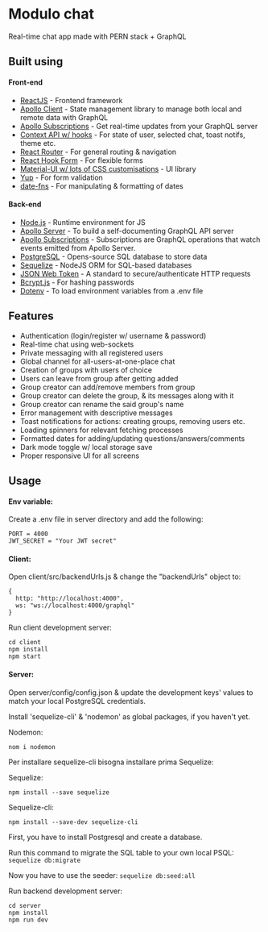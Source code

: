 # Modulo chat

Real-time chat app made with PERN stack + GraphQL

## Built using

#### Front-end

- [ReactJS](https://reactjs.org/) - Frontend framework
- [Apollo Client](https://www.apollographql.com/docs/react/) - State management library to manage both local and remote data with GraphQL
- [Apollo Subscriptions](https://www.apollographql.com/docs/react/data/subscriptions/) - Get real-time updates from your GraphQL server
- [Context API w/ hooks](https://reactjs.org/docs/context.html) - For state of user, selected chat, toast notifs, theme etc.
- [React Router](https://reactrouter.com/) - For general routing & navigation
- [React Hook Form](https://react-hook-form.com/) - For flexible forms
- [Material-UI w/ lots of CSS customisations](https://material-ui.com/) - UI library
- [Yup](https://github.com/jquense/yup) - For form validation
- [date-fns](https://date-fns.org/) - For manipulating & formatting of dates

#### Back-end

- [Node.js](https://nodejs.org/en/) - Runtime environment for JS
- [Apollo Server](https://www.apollographql.com/docs/apollo-server/) - To build a self-documenting GraphQL API server
- [Apollo Subscriptions](https://www.apollographql.com/docs/apollo-server/data/subscriptions/) - Subscriptions are GraphQL operations that watch events emitted from Apollo Server.
- [PostgreSQL](https://www.postgresql.org/) - Opens-source SQL database to store data
- [Sequelize](https://sequelize.org/) - NodeJS ORM for SQL-based databases
- [JSON Web Token](https://jwt.io/) - A standard to secure/authenticate HTTP requests
- [Bcrypt.js](https://www.npmjs.com/package/bcryptjs) - For hashing passwords
- [Dotenv](https://www.npmjs.com/package/dotenv) - To load environment variables from a .env file

## Features

- Authentication (login/register w/ username & password)
- Real-time chat using web-sockets
- Private messaging with all registered users
- Global channel for all-users-at-one-place chat
- Creation of groups with users of choice
- Users can leave from group after getting added
- Group creator can add/remove members from group
- Group creator can delete the group, & its messages along with it
- Group creator can rename the said group's name
- Error management with descriptive messages
- Toast notifications for actions: creating groups, removing users etc.
- Loading spinners for relevant fetching processes
- Formatted dates for adding/updating questions/answers/comments
- Dark mode toggle w/ local storage save
- Proper responsive UI for all screens

## Usage

#### Env variable:

Create a .env file in server directory and add the following:

```
PORT = 4000
JWT_SECRET = "Your JWT secret"

```

#### Client:

Open client/src/backendUrls.js & change the "backendUrls" object to:

```
{
  http: "http://localhost:4000",
  ws: "ws://localhost:4000/graphql"
}
```

Run client development server:

```
cd client
npm install
npm start
```

#### Server:

Open server/config/config.json & update the development keys' values to match your local PostgreSQL credentials.

Install 'sequelize-cli' & 'nodemon' as global packages, if you haven't yet.

Nodemon:

```
nom i nodemon
```

Per installare sequelize-cli bisogna installare prima Sequelize:

Sequelize:

```
npm install --save sequelize
```

Sequelize-cli:

```
npm install --save-dev sequelize-cli
```

First, you have to install Postgresql and create a database.

Run this command to migrate the SQL table to your own local PSQL:
`sequelize db:migrate`

Now you have to use the seeder:
`sequelize db:seed:all`

Run backend development server:

```
cd server
npm install
npm run dev
```
